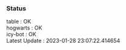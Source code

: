 ### Status


table : OK  
hogwarts : OK  
icy-bot : OK  
Latest Update : 2023-01-28 23:07:22.414654
